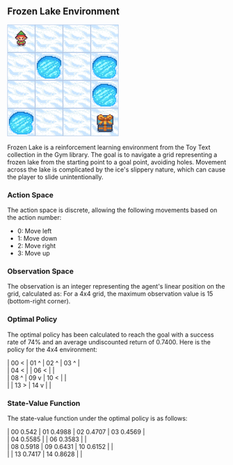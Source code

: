 ## Frozen Lake Environment

![Frozen Lake](examples/frozen_lake.gif)

Frozen Lake is a reinforcement learning environment from the Toy Text collection in the Gym library. The goal is to navigate a grid representing a frozen lake from the starting point to a goal point, avoiding holes. Movement across the lake is complicated by the ice's slippery nature, which can cause the player to slide unintentionally.

### Action Space

The action space is discrete, allowing the following movements based on the action number:

- 0: Move left
- 1: Move down
- 2: Move right
- 3: Move up

### Observation Space

The observation is an integer representing the agent's linear position on the grid, calculated as:
For a 4x4 grid, the maximum observation value is 15 (bottom-right corner).

### Optimal Policy

The optimal policy has been calculated to reach the goal with a success rate of 74% and an average undiscounted return of 0.7400. Here is the policy for the 4x4 environment:

| 00      < | 01      ^ | 02      ^ | 03      ^ |<br />
| 04      < |           | 06      < |           |<br />
| 08      ^ | 09      v | 10      < |           |<br />
|           | 13      > | 14      v |           |

### State-Value Function

The state-value function under the optimal policy is as follows:

| 00  0.542 | 01 0.4988 | 02 0.4707 | 03 0.4569 |<br />
| 04 0.5585 |           | 06 0.3583 |           |<br />
| 08 0.5918 | 09 0.6431 | 10 0.6152 |           |<br />
|           | 13 0.7417 | 14 0.8628 |           |


